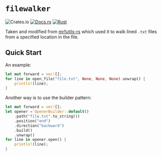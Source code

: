# `filewalker`

![Crates.io](https://img.shields.io/crates/v/filewalker)
[![Docs.rs](https://docs.rs/filewalker/badge.svg)](https://docs.rs/filewalker)
[![Rust](https://github.com/lukerhoads/filewalker/actions/workflows/rust.yml/badge.svg)](https://github.com/lukerhoads/filewalker/actions/workflows/rust.yml)

Taken and modified from [mrfutils-rs](https://github.com/lukerhoads/mrfutils-rs) which used it to walk lined `.txt` files from a specified location in the file.

## Quick Start

An example:
```rust
let mut forward = vec![];
for line in open_file("file.txt", None, None, None).unwrap() {
    println!(line);
}
```

Another way is to use the builder pattern:
```rust
let mut forward = vec![];
let opener = OpenerBuilder::default()
    .path("file.txt".to_string())
    .position("end")
    .direction("backward")
    .build()
    .unwrap()
for line in opener.open() {
    println!(line);
}
```